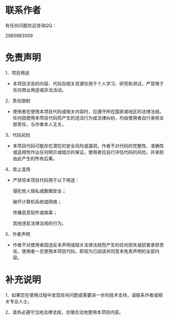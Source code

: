 # 联系作者

有任何问题欢迎咨询QQ：

2985983009

# 免责声明

1、项目用途
- 本项目涉及的内容、代码及相关资源仅用于个人学习、研究和测试，严禁用于任何商业用途或非法活动。

2、责任限制
- 使用者在使用本项目代码或相关内容时，应遵守所在国家或地区的法律法规。任何因使用本项目代码而产生的违法行为或法律纠纷，均由使用者自行承担全部责任，与作者本人无关。

3、代码风险
- 本项目代码可能存在潜在的安全风险或漏洞，作者不对代码的完整性、准确性或适用性作出任何明示或暗示的保证。使用者应自行评估代码的风险，并承担由此产生的所有后果。

4、禁止滥用
- 严禁将本项目代码用于以下用途：

    侵犯他人隐私或数据安全；
    
    破坏计算机系统或网络；
    
    传播恶意软件或病毒；
    
    其他违反法律法规的行为。

5、作者声明
- 作者不对使用者因违反本声明或相关法律法规而产生的任何损失或损害承担责任。使用者一旦使用本项目代码，即视为已阅读并同意本免责声明的全部内容。

# 补充说明
1、如果您在使用过程中发现任何问题或需要进一步的技术支持，请联系作者或相关专业人士。

2、请务必遵守当地法律法规，合理合法地使用本项目内容。